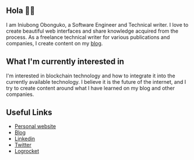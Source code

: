 ## Hola 👋🏾

I am Iniubong Obonguko, a Software Engineer and Technical writer. I love to create beautiful web interfaces and share knowledge acquired from the process. 
As a freelance technical writer for various publications and companies, I create content on my [blog](https://blog.iniubong.com).

## What I'm currently interested in

I'm interested in blockchain technology and how to integrate it into the currently available technology. I believe it is the future of the internet, and I try to create content around what I have learned on my blog and other companies.

## Useful Links


- [Personal website](https://www.iniubong.com)
- [Blog](https://www.blog.iniubong.com)
- [Linkedin](https://www.linkedin.com/in/iniubongobonguko)
- [Twitter](https://www.twitter.com/IObonguko)
- [Logrocket](https://www.blog.logrocket.com/author/iniubongobonguko)
